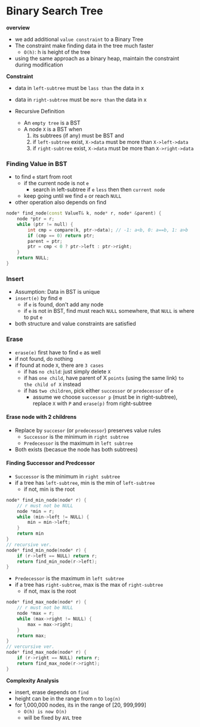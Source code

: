 # Binary Search Tree

**overview**

- we add additional `value constraint` to a Binary Tree
- The constraint make finding data in the tree much faster
  - `O(h)`: h is height of the tree
- using the same approach as a binary heap, maintain the constraint during modification

**Constraint**

- data in `left-subtree` must be `lass than` the data in x
- data in `right-subtree` must be `more than` the data in x

- Recursive Definition
  - An `empty tree` is a BST
  - A node `X` is a BST when
    1. its subtrees (if any) must be BST and
    2. if `left-subtree` exist, `X->data` must be more than `X->left->data`
    3. if `right-subtree` exist, `X->data` must be more than `X->right->data`

### Finding Value in BST

- to find `e` start from root
  - if the current node is not `e`
    - search in left-subtree if `e` `less` then then `current node`
  - keep going until we find `e` or reach `NULL`
- other operation also depends on find

```cpp
node* find_node(const ValueT& k, node* r, node* &parent) {
    node *ptr = r;
    while (ptr != null) {
        int cmp = compare(k, ptr->data); // -1: a<b, 0: a==b, 1: a>b
        if (cmp == 0) return ptr;
        parent = ptr;
        ptr = cmp < 0 ? ptr->left : ptr->right;
    }
    return NULL;
}
```

### Insert

- Assumption: Data in BST is unique
- `insert(e)` by find e
  - if `e` is found, don't add any node
  - if `e` is not in BST, find must reach `NULL` somewhere, that `NULL` is where to put `e`
- both structure and value constraints are satisfied

### Erase

- `erase(e)` first have to find `e` as well
- if not found, do nothing
- if found at node `X`, there are `3 cases`
  - if has `no child`: just simply delete `X`
  - if has `one child`, have parent of X `points` (using the same link) `to the child of X` instead
  - if has `two children`, pick either `successor` or `predecessor` of `e`
    - assume we choose `successor p` (must be in right-subtree), replace `X` with `P` and `erase(p)` from right-subtree

#### Erase node with 2 childrens

- Replace by `succesor` (or `predecessor`) preserves value rules
  - `Successor` is the minimum in `right subtree`
  - `Predecessor` is the maximum in `left subtree`
- Both exists (becasue the node has both subtrees)

#### Finding Successor and Predcessor

- `Successor` is the minimum in `right subtree`
- if a tree has `left-subtree`, min is the min of `left-subtree`
  - if not, min is the root

```cpp
node* find_min_node(node* r) {
    // r must not be NULL
    node *min = r;
    while (min->left != NULL) {
        min = min->left;
    }
    return min
}
// recursive ver.
node* find_min_node(node* r) {
    if (r->left == NULL) return r;
    return find_min_node(r->left);
}
```

- `Predecessor` is the maximum in `left subtree`
- if a tree has `right-subtree`, max is the max of `right-subtree`
  - if not, max is the root

```cpp
node* find_max_node(node* r) {
    // r must not be NULL
    node *max = r;
    while (max->right != NULL) {
        max = max->right;
    }
    return max;
}
// vercursive ver.
node* find_max_node(node* r) {
    if (r->right == NULL) return r;
    return find_max_node(r->right);
}
```

**Complexity Analysis**

- insert, erase depends on `find`
- height can be in the range from `n` to `log(n)`
- for 1,000,000 nodes, its in the range of [20, 999,999]
  - `O(h) is now O(n)`
  - will be fixed by `AVL` tree
